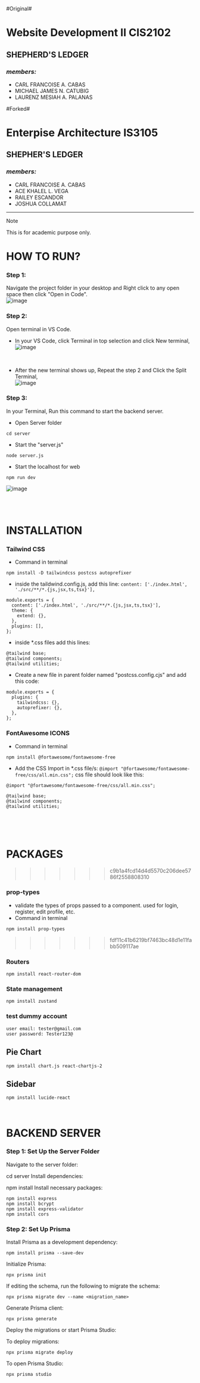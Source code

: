 #Original#

# Website Development II CIS2102

## SHEPHERD'S LEDGER

### _members:_

- CARL FRANCOISE A. CABAS
- MICHAEL JAMES N. CATUBIG
- LAURENZ MESIAH A. PALANAS

#Forked#

# Enterpise Architecture IS3105

## SHEPHER'S LEDGER

### _members:_

- CARL FRANCOISE A. CABAS
- ACE KHALEL L. VEGA
- RAILEY ESCANDOR
- JOSHUA COLLAMAT

---

> [!NOTE]
> This is for academic purpose only.

# HOW TO RUN?

### Step 1:

Navigate the project folder in your desktop and Right click to any open space then click "Open in Code".</br>
![image](https://github.com/user-attachments/assets/a46c9314-9167-47c5-aab9-7a9b0ed272bb)

### Step 2:

Open terminal in VS Code.

- In your VS Code, click Terminal in top selection and click New terminal, </br>
  ![image](https://github.com/user-attachments/assets/d61b575c-a02d-4cdf-afcb-38bbe213af8c)

</br>

- After the new terminal shows up, Repeat the step 2 and Click the Split Terminal, </br>
  ![image](https://github.com/user-attachments/assets/46b675e5-1920-4501-9530-77d69cf60d5f)

### Step 3:

In your Terminal, Run this command to start the backend server.

- Open Server folder

```
cd server
```

- Start the "server.js"

```
node server.js
```

- Start the localhost for web

```
npm run dev
```

![image](https://github.com/user-attachments/assets/393d3cd0-5e7b-44bd-a58c-3f1b2f6e2fd5)

</br>
</br>

# INSTALLATION

### Tailwind CSS

- Command in terminal

```
npm install -D tailwindcss postcss autoprefixer
```

- inside the taildwind.config.js, add this line: `content: ['./index.html', './src/**/*.{js,jsx,ts,tsx}'],`

```
module.exports = {
  content: ['./index.html', './src/**/*.{js,jsx,ts,tsx}'],
  theme: {
    extend: {},
  },
  plugins: [],
};
```

- inside \*.css files add this lines:

```
@tailwind base;
@tailwind components;
@tailwind utilities;
```

- Create a new file in parent folder named "postcss.config.cjs" and add this code:

```
module.exports = {
  plugins: {
    tailwindcss: {},
    autoprefixer: {},
  },
};
```

### FontAwesome ICONS

- Command in terminal

```
npm install @fortawesome/fontawesome-free
```

- Add the CSS Import in \*.css file/s: `@import "@fortawesome/fontawesome-free/css/all.min.css";`
  css file should look like this:

```
@import "@fortawesome/fontawesome-free/css/all.min.css";

@tailwind base;
@tailwind components;
@tailwind utilities;
```

</br>
</br>
</br>

# PACKAGES

> > > > > > > c9b1a4fcd14d4d5570c206dee5786f2558808310

### prop-types

- validate the types of props passed to a component. used for login, register, edit profile, etc.
- Command in terminal

```
npm install prop-types
```

> > > > > > > fdf11c41b6219bf7463bc48d1e11fabb509117ae

### Routers

```
npm install react-router-dom
```

### State management

```
npm install zustand
```

### test dummy account

```
user email: tester@gmail.com
user password: Tester123@
```

## Pie Chart

```
npm install chart.js react-chartjs-2
```

## Sidebar

```
npm install lucide-react
```

</br>

# BACKEND SERVER

### Step 1: Set Up the Server Folder

Navigate to the server folder:

cd server
Install dependencies:

npm install
Install necessary packages:

```
npm install express
npm install bcrypt
npm install express-validator
npm install cors
```

### Step 2: Set Up Prisma

Install Prisma as a development dependency:

```
npm install prisma --save-dev
```

Initialize Prisma:

```
npx prisma init
```

If editing the schema, run the following to migrate the schema:

```
npx prisma migrate dev --name <migration_name>
```

Generate Prisma client:

```
npx prisma generate
```

Deploy the migrations or start Prisma Studio:

To deploy migrations:

```
npx prisma migrate deploy
```

To open Prisma Studio:

```
npx prisma studio
```
